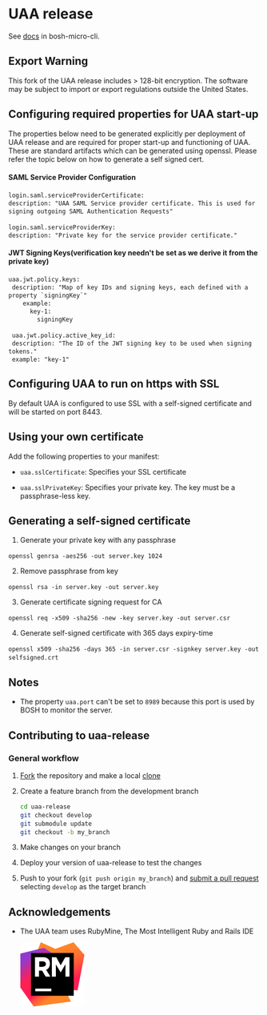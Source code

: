# UAA release

See [docs](https://github.com/cloudfoundry/bosh-micro-cli/blob/master/docs/uaa.md) in bosh-micro-cli.

## Export Warning

This fork of the UAA release includes > 128-bit encryption. The software may be subject to import or export regulations outside the United States.

## Configuring required properties for UAA start-up

The properties below need to be generated explicitly per deployment of UAA release and are required for proper start-up and functioning of UAA. These are standard artifacts which can be generated using openssl. Please refer the topic below on how to generate a self signed cert.

#### SAML Service Provider Configuration

```
login.saml.serviceProviderCertificate:
description: "UAA SAML Service provider certificate. This is used for signing outgoing SAML Authentication Requests"

login.saml.serviceProviderKey:
description: "Private key for the service provider certificate."
```

#### JWT Signing Keys(verification key needn't be set as we derive it from the private key)

```
uaa.jwt.policy.keys:
 description: "Map of key IDs and signing keys, each defined with a property `signingKey`"
    example:
      key-1:
        signingKey
 
 uaa.jwt.policy.active_key_id:
 description: "The ID of the JWT signing key to be used when signing tokens."
 example: "key-1" 
```

## Configuring UAA to run on https with SSL

By default UAA is configured to use SSL with a self-signed certificate and will be started on port 8443.

## Using your own certificate

Add the following properties to your manifest:

- `uaa.sslCertificate`: Specifies your SSL certificate

- `uaa.sslPrivateKey`: Specifies your private key.  The key must be a passphrase-less key.

## Generating a self-signed certificate

1. Generate your private key with any passphrase

`openssl genrsa -aes256 -out server.key 1024`

2. Remove passphrase from key

`openssl rsa -in server.key -out server.key`

3. Generate certificate signing request for CA

`openssl req -x509 -sha256 -new -key server.key -out server.csr`

4. Generate self-signed certificate with 365 days expiry-time

`openssl x509 -sha256 -days 365 -in server.csr -signkey server.key -out selfsigned.crt`

## Notes

- The property `uaa.port` can't be set to `8989` because this port is used by BOSH to monitor the server.

## Contributing to uaa-release

### General workflow

1. [Fork](https://help.github.com/articles/fork-a-repo) the repository and make a local [clone](https://help.github.com/articles/fork-a-repo#step-2-create-a-local-clone-of-your-fork)
2. Create a feature branch from the development branch

   ```bash
   cd uaa-release
   git checkout develop
   git submodule update
   git checkout -b my_branch
   ```
3. Make changes on your branch
4. Deploy your version of uaa-release to test the changes
5. Push to your fork (`git push origin my_branch`) and
   [submit a pull request](https://help.github.com/articles/creating-a-pull-request)
   selecting `develop` as the target branch


## Acknowledgements

* The UAA team uses RubyMine, The Most Intelligent Ruby and Rails IDE
  
  [![RubyMine](https://raw.githubusercontent.com/fhanik/acknowledgment/master/icons/icon_RubyMine.png)](https://www.jetbrains.com/ruby/)
